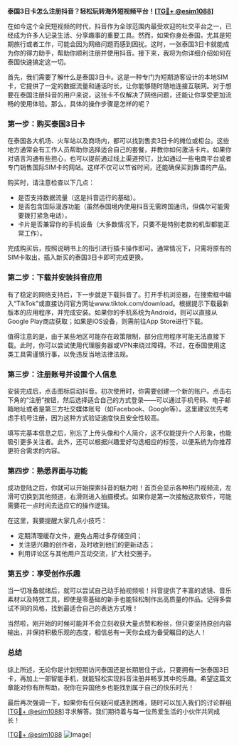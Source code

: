 **泰国3日卡怎么注册抖音？轻松玩转海外短视频平台！[[TG💪+ @esim1088](https://t.me/s/esim1088)]**

在如今这个全民短视频的时代，抖音作为全球范围内最受欢迎的社交平台之一，已经成为许多人记录生活、分享趣事的重要工具。然而，如果你身处泰国，尤其是短期旅行或者工作，可能会因为网络问题而感到困扰。这时，一张泰国3日卡就能成为你的得力助手，帮助你顺利注册并使用抖音。接下来，我将为你详细介绍如何在泰国快速搞定这一切。

首先，我们需要了解什么是泰国3日卡。这是一种专门为短期游客设计的本地SIM卡，它提供了一定的数据流量和通话时长，让你能够随时随地连接互联网。对于想要在泰国注册抖音的用户来说，这张卡不仅解决了网络问题，还能让你享受更加流畅的使用体验。那么，具体的操作步骤是怎样的呢？

### 第一步：购买泰国3日卡

在泰国各大机场、火车站以及商场内，都可以找到售卖3日卡的摊位或柜台。这些地方通常会有工作人员帮助你选择适合自己的套餐，并教你如何激活卡片。如果你对语言沟通有些担心，也可以提前通过线上渠道预订，比如通过一些电商平台或者专门销售国际SIM卡的网站。这样不仅可以节省时间，还能确保买到靠谱的产品。

购买时，请注意检查以下几点：
- 是否支持数据流量（这是抖音运行的基础）。
- 是否包含国际漫游功能（虽然泰国境内使用抖音无需跨国通讯，但偶尔可能需要拨打紧急电话）。
- 卡片是否兼容你的手机设备（大多数情况下，只要不是特别老款的机型都能正常工作）。

完成购买后，按照说明书上的指引进行插卡操作即可。通常情况下，只需将原有的SIM卡取出，插入新买的泰国3日卡即可完成更换。

### 第二步：下载并安装抖音应用

有了稳定的网络支持后，下一步就是下载抖音了。打开手机浏览器，在搜索框中输入“TikTok”或直接访问官方网址www.tiktok.com/download。根据提示下载最新版本的应用程序，并完成安装。如果你的手机系统为Android，则可以直接从Google Play商店获取；如果是iOS设备，则需前往App Store进行下载。

值得注意的是，由于某些地区可能存在政策限制，部分应用程序可能无法直接下载。此时，你可以尝试使用代理服务器或VPN来绕过障碍。不过，在泰国使用这类工具需谨慎行事，以免违反当地法律法规。

### 第三步：注册账号并设置个人信息

安装完成后，点击图标启动抖音。初次使用时，你需要创建一个新的账户。点击右下角的“注册”按钮，然后选择适合自己的方式登录——可以通过手机号码、电子邮箱地址或者是第三方社交媒体账号（如Facebook、Google等）。这里建议优先考虑手机号注册，因为这种方式验证速度快且安全性较高。

填写完基本信息之后，别忘了上传头像和个人简介，这不仅能提升个人形象，也能吸引更多关注者。此外，还可以根据兴趣爱好勾选相应的标签，以便系统为你推荐更符合需求的内容。

### 第四步：熟悉界面与功能

成功登陆之后，你就可以开始探索抖音的魅力啦！首页会显示各种热门视频流，左滑可切换到其他频道，右滑则进入拍摄模式。如果你是第一次接触这款软件，可能需要花一点时间去适应它的操作逻辑。

在这里，我要提醒大家几点小技巧：
- 定期清理缓存文件，避免占用过多存储空间；
- 关注感兴趣的创作者，及时收到他们的更新动态；
- 利用评论区与其他用户互动交流，扩大社交圈子。

### 第五步：享受创作乐趣

当一切准备就绪后，就可以尝试自己动手拍视频啦！抖音提供了丰富的滤镜、音乐素材以及特效工具，即使是零基础的新手也能轻松制作出高质量的作品。记得多尝试不同的风格，找到最适合自己的表达方式哦！

当然啦，刚开始的时候可能并不会立刻收获大量点赞和粉丝，但只要坚持原创内容输出，并保持积极乐观的态度，相信总有一天你会成为备受瞩目的达人！

### 总结

综上所述，无论你是计划短期访问泰国还是长期居住于此，只要拥有一张泰国3日卡，再加上一部智能手机，就能轻松实现抖音注册并畅享其中的乐趣。希望这篇文章能对你有所帮助，祝你在异国他乡也能找到属于自己的快乐时光！

最后再次强调一下，如果你有任何疑问或遇到困难，随时可以加入我们的讨论群组[[TG💪+ @esim1088](https://t.me/s/esim1088)]寻求解答。我们期待着与每一位热爱生活的小伙伴共同成长！

[[TG💪+ @esim1088](https://t.me/s/esim1088) ![Image](https://i.postimg.cc/4NQfJmqS/Snipaste-2025-05-13-00-14-12.png)]